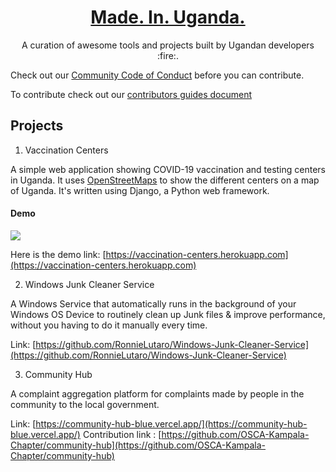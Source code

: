 <h1 align="center">
  <a href="#">
    Made. In. Uganda.
  </a>
</h1>
<p align="center">A curation of awesome tools and projects built by Ugandan developers :fire:.</p>

Check out our [Community Code of Conduct](https://github.com/oscakampala/made-in-uganda.git) before you can contribute.

To contribute check out our [contributors guides document](https://github.com/oscakampala/made-in-uganda/blob/main/CONTRIBUTING.md)

## Projects

1.  Vaccination Centers

A simple web application showing COVID-19 vaccination and testing centers in Uganda. It uses [OpenStreetMaps](https://openstreetmap.org/) to show the different centers on a map of Uganda. It's written using Django, a Python web framework.

#### Demo

![](https://github.com/stuartelimu/vaccination-centres/blob/master/docs/screenshot.png)

Here is the demo link: [https://vaccination-centers.herokuapp.com](https://vaccination-centers.herokuapp.com)

2. Windows Junk Cleaner Service

A Windows Service that automatically runs in the background of your Windows OS Device to routinely clean up Junk files & improve performance, without you having to do it manually every time.

Link: [https://github.com/RonnieLutaro/Windows-Junk-Cleaner-Service](https://github.com/RonnieLutaro/Windows-Junk-Cleaner-Service)

3. Community Hub

A complaint aggregation platform for complaints made by people in the community to the local government.

Link: [https://community-hub-blue.vercel.app/](https://community-hub-blue.vercel.app/)
Contribution link : [https://github.com/OSCA-Kampala-Chapter/community-hub](https://github.com/OSCA-Kampala-Chapter/community-hub)
